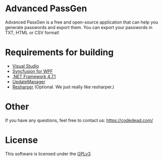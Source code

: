 # Advanced PassGen

Advanced PassGen is a free and open-source application that can help you generate passwords and export them.
You can export your passwords in TXT, HTML or CSV format!

# Requirements for building
* [Visual Studio](https://visualstudio.com)
* [Syncfusion for WPF](https://syncfusion.com/)
* [.NET Framework 4.7.1](https://www.microsoft.com/en-us/download/details.aspx?id=56116)
* [UpdateManager](https://github.com/CodeDead/UpdateManager)
* [Resharper](https://jetbrains.com/resharper) (Optional. We just really like resharper.)

# Other
If you have any questions, feel free to contact us:
https://codedead.com/

# License
This software is licensed under the [GPLv3](https://codedead.com/Software/Advanced%20PassGen/gpl.pdf).
